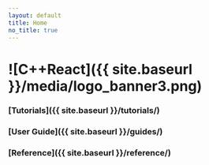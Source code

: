 ```yaml
---
layout: default
title: Home
no_title: true
---
```

# ![C++React]({{ site.baseurl }}/media/logo_banner3.png)

### [Tutorials]({{ site.baseurl }}/tutorials/)

### [User Guide]({{ site.baseurl }}/guides/)

### [Reference]({{ site.baseurl }}/reference/)
